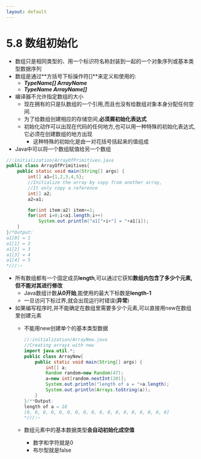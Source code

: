 ```yaml
---
layout: default
---
```


# 5.8 数组初始化  

- 数组只是相同类型的、用一个标识符名称封装到一起的一个对象序列或基本类型数据序列  
- 数组是通过**方括号下标操作符[]**来定义和使用的:  
  - ***TypeName[] ArrayName***  
  - ***TypeName ArrayName[]***  
- 编译器不允许指定数组的大小  
  - 现在拥有的只是队数组的一个引用,而且也没有给数组对象本身分配任何空间.
  - 为了给数组创建相应的存储空间,**必须屑初始化表达式**  
  - 初始化动作可以出现在代码的任何地方,也可以用一种特殊的初始化表达式,它必须在创建数组的地方出现  
    - 这种特殊的初始化是由一对花括号括起来的值组成  
- Java中可以将一个数组赋值给另一个数组  

```java
//:initialization/ArrayOfPrimitives.java
public class ArrayOfPrimitives{
    public static void main(String[] args) {
        int[] a1={1,2,3,4,5};
        //Initialize the array by copy from another array,
        //It only copy a reference
        int[] a2;  
        a2=a1;

        for(int item:a2) item+=1;
        for(int i=0;i<a1.length;i++)
            System.out.println("a1["+i+"] = "+a1[i]);
    }
}/*Output:
a1[0] = 1
a1[1] = 2
a1[2] = 3
a1[3] = 4
a1[4] = 5
*///:~
```  

- 所有数组都有一个固定成员**length**,可以通过它获知**数组内包含了多少个元素,但不能对其进行修改**  
  - Java数组计数**从0开始**,能使用的最大下标数是**length-1**  
  - 一旦访问下标过界,就会出现运行时错误(**异常**)  
- 如果编写程序时,并不能确定在数组里需要多少个元素,可以直接用new在数组里创建元素  
  - 不能用new创建单个的基本类型数据  

    ```java
    //:initialization/ArrayNew.java
    //Creating arrays with new
    import java.util.*;
    public class ArrayNew{
        public static void main(String[] args) {
            int[] a;
            Random random=new Random(47);
            a=new int[random.nextInt(20)];
            System.out.println("length of a = "+a.length);
            System.out.println(Arrays.toString(a));
        }
    }/**Output:
    length of a = 18
    [0, 0, 0, 0, 0, 0, 0, 0, 0, 0, 0, 0, 0, 0, 0, 0, 0, 0]
    *///:~
    ```  

  - 数组元素中的基本数据类型**会自动初始化成空值**  
    - 数字和字符就是0  
    - 布尔型就是false  